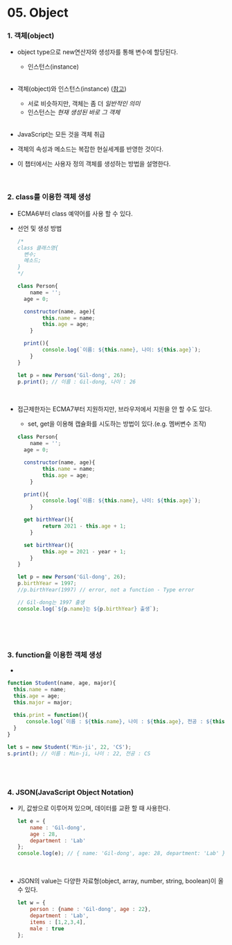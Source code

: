 # 05. Object

### 1.  객체(object)

- object type으로 new연산자와 생성자를 통해 변수에 할당된다.

  - 인스턴스(instance)

  <br>

- 객체(object)와 인스턴스(instance) ([참고](https://webclub.tistory.com/37))

  - 서로 비슷하지만, 객체는 좀 더 *일반적인 의미*
  -  인스턴스는 *현재 생성된 바로 그 객체*

  <br>

- JavaScript는 모든 것을 객체 취급

- 객체의 속성과 메소드는 복잡한 현실세계를 반영한 것이다.

- 이 챕터에서는 사용자 정의 객체를 생성하는 방법을 설명한다.

<br>

### 2. class를 이용한 객체 생성

- ECMA6부터 class 예약어를 사용 할 수 있다.

- 선언 및 생성 방법

  ```js
  /*
  class 클래스명{
  	변수;
  	메소드;
  }
  */
  
  class Person{
      name = '';
  	age = 0;
  
  	constructor(name, age){
          this.name = name;
          this.age = age;
      }
  
  	print(){
          console.log(`이름: ${this.name}, 나이: ${this.age}`);
      }
  }
  
  let p = new Person('Gil-dong', 26);
  p.print(); // 이름 : Gil-dong, 나이 : 26
  ```

  <br>

- 접근제한자는 ECMA7부터 지원하지만, 브라우저에서 지원을 안 할 수도 있다.

  - set, get을 이용해 캡슐화를 시도하는 방법이 있다.(e.g. 멤버변수 조작) 

  ```javascript
  class Person{
      name = '';
  	age = 0;
  
  	constructor(name, age){
          this.name = name;
          this.age = age;
      }
  
  	print(){
          console.log(`이름: ${this.name}, 나이: ${this.age}`);
      }
  
  	get birthYear(){
          return 2021 - this.age + 1;
      }
  
  	set birthYear(){
          this.age = 2021 - year + 1;
      }
  }
  
  let p = new Person('Gil-dong', 26);
  p.birthYear = 1997;
  //p.birthYear(1997) // error, not a function - Type error
  
  // Gil-dong는 1997 출생
  console.log(`${p.name}는 ${p.birthYear} 출생`);
  ```

  <br>

<br>

### 3. function을 이용한  객체 생성

- 

  

  ```javascript
  function Student(name, age, major){
  	this.name = name;
  	this.age = age;
  	this.major = major;
  	
  	this.print = function(){
  		console.log(`이름 : ${this.name}, 나이 : ${this.age}, 전공 : ${this.major}`);
  	}
  }
  
  let s = new Student('Min-ji', 22, 'CS');
  s.print(); // 이름 : Min-ji, 나이 : 22, 전공 : CS
  ```

  <br>

<br>

### 4. JSON(JavaScript Object Notation)

- 키, 값쌍으로 이루어져 있으며, 데이터를 교환 할 때 사용한다.

  ```javascript
  let e = {
      name : 'Gil-dong',
      age : 28,
      department : 'Lab'
  };
  console.log(e); // { name: 'Gil-dong', age: 28, department: 'Lab' }
  ```

  <br>

- JSON의 value는 다양한 자료형(object, array, number, string, boolean)이 올 수 있다.

  ```javascript
  let w = {
      person : {name : 'Gil-dong', age : 22},
      department : 'Lab',
      items : [1,2,3,4],
      male : true
  };
  ```

  










